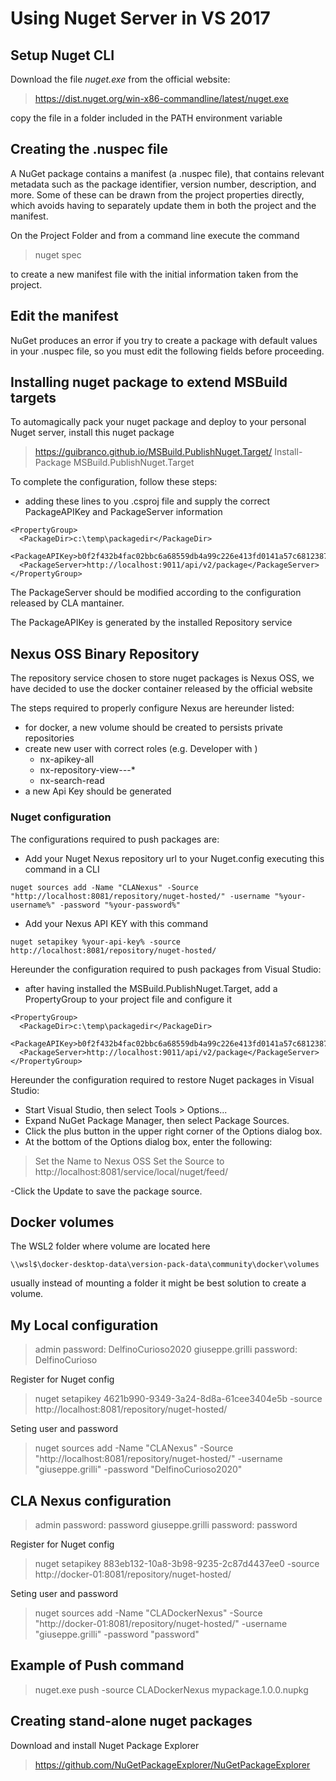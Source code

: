 # Using Nuget Server in VS 2017

## Setup Nuget CLI
Download the file _nuget.exe_ from the official website:
> https://dist.nuget.org/win-x86-commandline/latest/nuget.exe

copy the file in a folder included in the PATH environment variable

## Creating the .nuspec file
A NuGet package contains a manifest (a .nuspec file), that contains relevant metadata such as the package identifier, version number, description, and more. Some of these can be drawn from the project properties directly, which avoids having to separately update them in both the project and the manifest.

On the Project Folder and from a command line execute the command 
> nuget spec

to create a new manifest file with the initial information taken from the project.

## Edit the manifest
NuGet produces an error if you try to create a package with default values in your .nuspec file, so you must edit the following fields before proceeding.

## Installing nuget package to extend MSBuild targets
To automagically pack your nuget package and deploy to your personal Nuget server, install this nuget package

> https://guibranco.github.io/MSBuild.PublishNuget.Target/
> Install-Package MSBuild.PublishNuget.Target

To complete the configuration, follow these steps:
- adding these lines to you .csproj file and supply the correct PackageAPIKey and PackageServer information

```
<PropertyGroup>
  <PackageDir>c:\temp\packagedir</PackageDir>
  <PackageAPIKey>b0f2f432b4fac02bbc6a68559db4a99c226e413fd0141a57c68123878a4c4314</PackageAPIKey>
  <PackageServer>http://localhost:9011/api/v2/package</PackageServer>
</PropertyGroup>
```

The PackageServer should be modified according to the configuration released by CLA mantainer.

The PackageAPIKey is generated by the installed Repository service

## Nexus OSS Binary Repository
The repository service chosen to store nuget packages is Nexus OSS, we have decided to use the docker container released by the official website

> 

The steps required to properly configure Nexus are hereunder listed:
- for docker, a new volume should be created to persists private repositories
- create new user with correct roles (e.g. Developer with )
    + nx-apikey-all
    + nx-repository-view-*-*-*
    + nx-search-read
- a new Api Key should be generated

### Nuget configuration
The configurations required to push packages are:

- Add your Nuget Nexus repository url to your Nuget.config executing this command in a CLI
```
nuget sources add -Name "CLANexus" -Source "http://localhost:8081/repository/nuget-hosted/" -username "%your-username%" -password "%your-password%"
```

- Add your Nexus API KEY with this command
```
nuget setapikey %your-api-key% -source http://localhost:8081/repository/nuget-hosted/
```

Hereunder the configuration required to push packages from Visual Studio:
- after having installed the MSBuild.PublishNuget.Target, add a PropertyGroup to your project file and configure it
```
<PropertyGroup>
  <PackageDir>c:\temp\packagedir</PackageDir>
  <PackageAPIKey>b0f2f432b4fac02bbc6a68559db4a99c226e413fd0141a57c68123878a4c4314</PackageAPIKey>
  <PackageServer>http://localhost:9011/api/v2/package</PackageServer>
</PropertyGroup>
```

Hereunder the configuration required to restore Nuget packages in Visual Studio:
- Start Visual Studio, then select Tools > Options...
- Expand NuGet Package Manager, then select Package Sources.
- Click the plus button in the upper right corner of the Options dialog box.
- At the bottom of the Options dialog box, enter the following:
> Set the Name to Nexus OSS
> Set the Source to http://localhost:8081/service/local/nuget/feed/

-Click the Update to save the package source.

## Docker volumes
The WSL2 folder where volume are located here
```
\\wsl$\docker-desktop-data\version-pack-data\community\docker\volumes
```

usually instead of mounting a folder it might be best solution to create a volume.


## My Local configuration

> admin password: DelfinoCurioso2020
> giuseppe.grilli password: DelfinoCurioso

Register for Nuget config
> nuget setapikey 4621b990-9349-3a24-8d8a-61cee3404e5b -source http://localhost:8081/repository/nuget-hosted/

Seting user and password
> nuget sources add -Name "CLANexus" -Source "http://localhost:8081/repository/nuget-hosted/" -username "giuseppe.grilli" -password "DelfinoCurioso2020"

## CLA Nexus configuration

> admin password: password
> giuseppe.grilli password: password

Register for Nuget config
> nuget setapikey 883eb132-10a8-3b98-9235-2c87d4437ee0 -source http://docker-01:8081/repository/nuget-hosted/

Seting user and password
> nuget sources add -Name "CLADockerNexus" -Source "http://docker-01:8081/repository/nuget-hosted/" -username "giuseppe.grilli" -password "password"

## Example of Push command
> nuget.exe push -source CLADockerNexus mypackage.1.0.0.nupkg

## Creating stand-alone nuget packages
Download and install Nuget Package Explorer

> https://github.com/NuGetPackageExplorer/NuGetPackageExplorer
